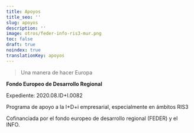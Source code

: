 ```yaml
---
title: Apoyos
title_seo: ''
slug: apoyos
description: ''
image: otros/feder-info-ris3-mur.png
toc: false
draft: true
noindex: true
translationKey: apoyos
---
```

> Una manera de hacer Europa

**Fondo Europeo de Desarrollo Regional**

Expediente: 2020.08.ID+I.0082

Programa de apoyo a la I+D+i empresarial, especialmente en ámbitos RIS3

Cofinanciada por el fondo europeo de desarrollo regional (FEDER) y el INFO.
